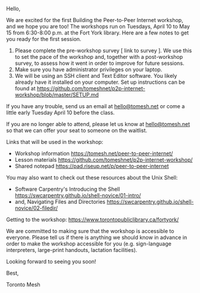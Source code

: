 Hello,

We are excited for the first Building the Peer-to-Peer Internet workshop, and we hope you are too! The workshops run on Tuesdays, April 10 to May 15 from 6:30-8:00 p.m. at the Fort York library. Here are a few notes to get you ready for the first session.

1. Please complete the pre-workshop survey [ link to survey ]. We use this to set the pace of the workshop and, together with a post-workshop survey, to assess how it went in order to improve for future sessions.
2. Make sure you have administrator privileges on your laptop. 
3. We will be using an SSH client and Text Editor software. You likely already have it installed on your computer. Set up instructions can be found at https://github.com/tomeshnet/p2p-internet-workshop/blob/master/SETUP.md

If you have any trouble, send us an email at hello@tomesh.net or come a little early Tuesday April 10 before the class.

If you are no longer able to attend, please let us know at hello@tomesh.net so that we can offer your seat to someone on the waitlist.

Links that will be used in the workshop: 
- Workshop information https://tomesh.net/peer-to-peer-internet/
- Lesson materials https://github.com/tomeshnet/p2p-internet-workshop/
- Shared notepad https://pad.riseup.net/p/peer-to-peer-internet

You may also want to check out these resources about the Unix Shell:
- Software Carpentry's Introducing the Shell https://swcarpentry.github.io/shell-novice/01-intro/
- and, Navigating Files and Directories https://swcarpentry.github.io/shell-novice/02-filedir/

Getting to the workshop: https://www.torontopubliclibrary.ca/fortyork/

We are committed to making sure that the workshop is accessible to everyone. Please tell us if there is anything we should know in advance in order to make the workshop accessible for you (e.g. sign-language interpreters, large-print handouts, lactation facilities).

Looking forward to seeing you soon!

Best,

Toronto Mesh
